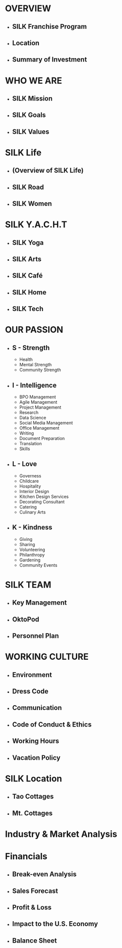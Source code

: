 # OVERVIEW
- ## SILK Franchise Program
- ## Location
- ## Summary of Investment

# WHO WE ARE
- ## SILK Mission
- ## SILK Goals 
- ## SILK Values

# SILK Life
- ## (Overview of SILK Life)
- ## SILK Road
- ## SILK Women 

# SILK Y.A.C.H.T
- ## SILK Yoga
- ## SILK Arts
- ## SILK Café
- ## SILK Home
- ## SILK Tech

# OUR PASSION
- ## S - Strength
  + Health
  + Mental Strength
  + Community Strength

- ## I - Intelligence
  + BPO Management
  + Agile Management
  + Project Management
  + Research
  + Data Science
  + Social Media Management
  + Office Management
  + Writing
  + Document Preparation
  + Translation
  + Skills

- ## L - Love
  + Governess
  + Childcare
  + Hospitality
  + Interior Design
  + Kitchen Design Services
  + Decorating Consultant
  + Catering
  + Culinary Arts

- ## K - Kindness
  + Giving
  + Sharing
  + Volunteering
  + Philanthropy
  + Gardening
  + Community Events

# SILK TEAM
- ## Key Management 
- ## OktoPod
- ## Personnel Plan


# WORKING CULTURE
- ## Environment
- ## Dress Code
- ## Communication
- ## Code of Conduct & Ethics
- ## Working Hours
- ## Vacation Policy
 
# SILK Location
- ## Tao Cottages
- ## Mt. Cottages

# Industry & Market Analysis

# Financials
- ## Break-even Analysis
- ## Sales Forecast
- ## Profit & Loss
- ## Impact to the U.S. Economy
- ## Balance Sheet